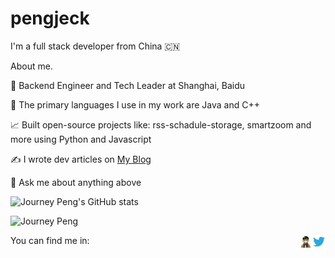 # pengjeck

I'm a full stack developer from China 🇨🇳

About me.

💼 Backend Engineer and Tech Leader at Shanghai, Baidu

🎨 The primary languages I use in my work are Java and C++

📈 Built open-source projects like: rss-schadule-storage, smartzoom and more using Python and Javascript

✍️ I wrote dev articles on [My Blog](http://journeypeng.best)

💬 Ask me about anything above

![Journey Peng's GitHub stats](https://github-readme-stats.vercel.app/api?username=pengjeck&show_icons=true&theme=dracula)

![Journey Peng](https://github-readme-stats.vercel.app/api/top-langs/?username=pengjeck&layout=compact)

You can find me in:
<a href="https://twitter.com/pjwhusir">
  <img align="right" alt="JourneyPeng | Twitter" width="21px" src="https://raw.githubusercontent.com/pengjeck/pengjeck/master/assets/twitter.svg" />
</a>
<a href="http://journeypeng.best">
  <img align="right" alt="JourneyPeng | Blog" width="21px" src="https://raw.githubusercontent.com/pengjeck/pengjeck/master/assets/128-avatar.webp" />
</a>
